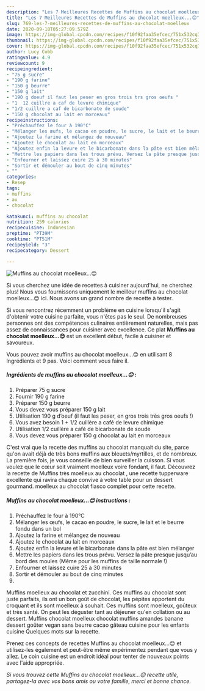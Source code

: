 ```yaml
---
description: "Les 7 Meilleures Recettes de Muffins au chocolat moelleux...😊"
title: "Les 7 Meilleures Recettes de Muffins au chocolat moelleux...😊"
slug: 769-les-7-meilleures-recettes-de-muffins-au-chocolat-moelleux
date: 2020-09-18T05:27:09.579Z
image: https://img-global.cpcdn.com/recipes/f10f92faa35efcec/751x532cq70/muffins-au-chocolat-moelleux😊-photo-principale-de-la-recette.jpg
thumbnail: https://img-global.cpcdn.com/recipes/f10f92faa35efcec/751x532cq70/muffins-au-chocolat-moelleux😊-photo-principale-de-la-recette.jpg
cover: https://img-global.cpcdn.com/recipes/f10f92faa35efcec/751x532cq70/muffins-au-chocolat-moelleux😊-photo-principale-de-la-recette.jpg
author: Lucy Cobb
ratingvalue: 4.9
reviewcount: 9
recipeingredient:
- "75 g sucre"
- "190 g farine"
- "150 g beurre"
- "150 g lait"
- "190 g doeuf il faut les peser en gros trois trs gros oeufs "
- "1  12 cuillre a caf de levure chimique"
- "1/2 cuillre a caf de bicarbonate de soude"
- "150 g chocolat au lait en morceaux"
recipeinstructions:
- "Préchauffez le four à 190°C"
- "Mélanger les œufs, le cacao en poudre, le sucre, le lait et le beurre fondu dans un bol"
- "Ajoutez la farine et mélangez de nouveau"
- "Ajoutez le chocolat au lait en morceaux"
- "Ajoutez enfin la levure et le bicarbonate dans la pâte est bien mélanger"
- "Mettre les papiers dans les trous prévu. Versez la pâte presque jusqu’au bord des moules (Même pour les muffins de taille normale !)"
- "Enfourner et laissez cuire 25 à 30 minutes"
- "Sortir et démouler au bout de cinq minutes"
- ""
categories:
- Resep
tags:
- muffins
- au
- chocolat

katakunci: muffins au chocolat 
nutrition: 259 calories
recipecuisine: Indonesian
preptime: "PT39M"
cooktime: "PT51M"
recipeyield: "3"
recipecategory: Dessert

---
```



![Muffins au chocolat moelleux...😊](https://img-global.cpcdn.com/recipes/f10f92faa35efcec/751x532cq70/muffins-au-chocolat-moelleux😊-photo-principale-de-la-recette.jpg)

Si vous cherchez une idée de recettes à cuisiner aujourd'hui, ne cherchez plus! Nous vous fournissons uniquement le meilleur muffins au chocolat moelleux...😊 ici. Nous avons un grand nombre de recette à tester.

Si vous rencontrez récemment un problème en cuisine lorsqu'il s'agit d'obtenir votre cuisine parfaite, vous n'êtes pas le seul. De nombreuses personnes ont des compétences culinaires entièrement naturelles, mais pas assez de connaissances pour cuisiner avec excellence. Ce plat <strong> Muffins au chocolat moelleux...😊 </strong> est un excellent début, facile à cuisiner et savoureux.

<!--inarticleads1-->

Vous pouvez avoir muffins au chocolat moelleux...😊 en utilisant 8 Ingrédients et 9 pas. Voici comment vous faire il.

##### Ingrédients de muffins au chocolat moelleux...😊 :

1. Préparer 75 g sucre
1. Fournir 190 g farine
1. Préparer 150 g beurre
1. Vous devez vous préparer 150 g lait
1. Utilisation 190 g d’oeuf (il faut les peser, en gros trois très gros oeufs !)
1. Vous avez besoin 1 + 1/2 cuillère a café de levure chimique
1. Utilisation 1/2 cuillère a café de bicarbonate de soude
1. Vous devez vous préparer 150 g chocolat au lait en morceaux


C&#39;est vrai que la recette des muffins au chocolat manquait du site, parce qu&#39;on avait déjà de très bons muffins aux bleuets/myrtilles, et de nombreux. La première fois, je vous conseille de bien surveiller la cuisson. Si vous voulez que le cœur soit vraiment moelleux voire fondant, il faut. Découvrez la recette de Muffins très moelleux au chocolat , une recette tupperware excellente qui ravira chaque convive à votre table pour un dessert gourmand. moelleux au chocolat fiasco complet pour cette recette. 

<!--inarticleads2-->

##### Muffins au chocolat moelleux...😊 instructions :

1. Préchauffez le four à 190°C
1. Mélanger les œufs, le cacao en poudre, le sucre, le lait et le beurre fondu dans un bol
1. Ajoutez la farine et mélangez de nouveau
1. Ajoutez le chocolat au lait en morceaux
1. Ajoutez enfin la levure et le bicarbonate dans la pâte est bien mélanger
1. Mettre les papiers dans les trous prévu. Versez la pâte presque jusqu’au bord des moules (Même pour les muffins de taille normale !)
1. Enfourner et laissez cuire 25 à 30 minutes
1. Sortir et démouler au bout de cinq minutes
1. 


Muffins moelleux au chocolat et zucchini. Ces muffins au chocolat sont juste parfaits, ils ont un bon goût de chocolat, les pépites apportent du croquant et ils sont moelleux à souhait. Ces muffins sont moelleux, goûteux et très santé. On peut les déguster tant au déjeuner qu&#39;en collation ou au dessert. Muffins chocolat moelleux chocolat muffins amandes banane dessert goûter vegan sans beurre cacao gâteau cuisine pour les enfants cuisine Quelques mots sur la recette. 

<!--inarticleads1-->

<p>
Prenez ces concepts de recettes Muffins au chocolat moelleux...😊 et utilisez-les également et peut-être même expérimentez pendant que vous y allez. Le coin cuisine est un endroit idéal pour tenter de nouveaux points avec l'aide appropriée.
</p>

<p>
<i>Si vous trouvez cette Muffins au chocolat moelleux...😊 recette utile, partagez-la avec vos bons amis ou votre famille, merci et bonne chance.</i>
</p>
